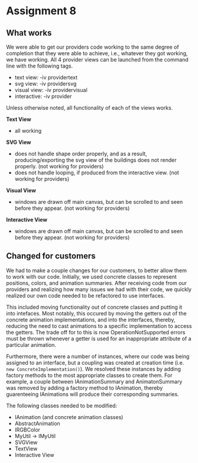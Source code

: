 # Assignment 8

## What works
We were able to get our providers code working to the same degree of
completion that they were able to achieve, i.e., whatever they got
working, we have working. All 4 provider views can be launched from the
command line with the following tags.
- text view: -iv providertext
- svg view: -iv providersvg
- visual view: -iv providervisual
- interactive: -iv provider

Unless otherwise noted, all functionality of each of the views works.

**Text View**
- all working

**SVG View**
- does not handle shape order properly, and as a result, producing/exporting
the svg view of the buildings does not render properly. (not working for
providers)
- does not handle looping, if produced from the interactive view. (not
working for providers)

**Visual View**
- windows are drawn off main canvas, but can be scrolled to and seen
before they appear. (not working for providers)

**Interactive View**
- windows are drawn off main canvas, but can be scrolled to and seen
before they appear. (not working for providers)


## Changed for customers
We had to make a couple changes for our customers, to better allow them
to work with our code. Initially, we used concrete classes to represent
positions, colors, and animation summaries. After receiving code from
our providers and realizing how many issues we had with their code, we
quickly realized our own code needed to be refactored to use interfaces.

This included moving functionality out of concrete classes and putting
it into intefaces. Most notably, this occured by moving the getters out
of the concrete animation implementations, and into the interfaces,
thereby, reducing the need to cast animations to a specific
implementation to access the getters. The trade off for to this is now
OperationNotSupported errors must be thrown whenever a getter is used
for an inappropriate attribute of a particular animation.

Furthermore, there were a number of instances, where our code was being
assigned to an interface, but a coupling was created at creation time
(i.e. `new ConcreteImplementation()`). We resolved these instances by
adding factory methods to the most appropriate classes to create them.
For example, a couple between IAnimationSummary and AnimatonSummary was
removed by adding a factory method to IAnimation, thereby guarenteeing
IAnimations will produce their corresponding summaries.

The following classes needed to be modified:
- IAnimation (and concrete animation classes)
- AbstractAnimation
- IRGBColor
- MyUtil -> IMyUtil
- SVGView
- TextView
- Interactive View

